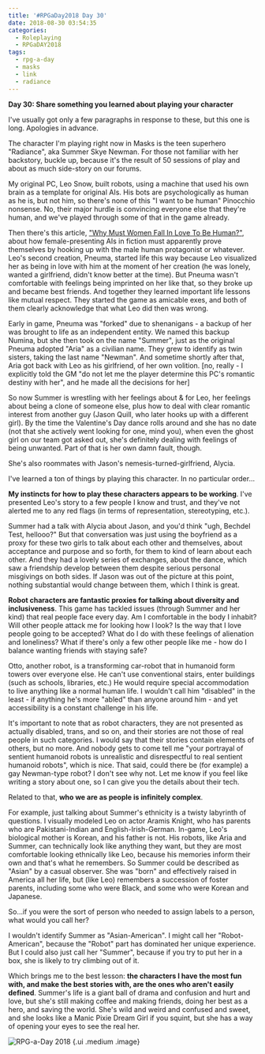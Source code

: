 ```yaml
---
title: '#RPGaDay2018 Day 30'
date: 2018-08-30 03:54:35
categories:
  - Roleplaying
  - RPGaDAY2018
tags:
  - rpg-a-day
  - masks
  - link
  - radiance
---
```


**Day 30: Share something you learned about playing your character**

I've usually got only a few paragraphs in response to these, but this one is long. Apologies in advance.

The character I'm playing right now in Masks is the teen superhero "Radiance", aka Summer Skye Newman. For those not familiar with her backstory, buckle up, because it's the result of 50 sessions of play and about as much side-story on our forums.

<!-- more -->

My original PC, Leo Snow, built robots, using a machine that used his own brain as a template for original AIs. His bots are psychologically as human as he is, but not him, so there's none of this "I want to be human" Pinocchio nonsense. No, their major hurdle is convincing everyone else that they're human, and we've played through some of that in the game already.

Then there's this article, ["Why Must Women Fall In Love To Be Human?"](https://www.themarysue.com/women-ai-stories-love-humanity/), about how female-presenting AIs in fiction must apparently prove themselves by hooking up with the male human protagonist or whatever. Leo's second creation, Pneuma, started life this way because Leo visualized her as being in love with him at the moment of her creation (he was lonely, wanted a girlfriend, didn't know better at the time). But Pneuma wasn't comfortable with feelings being imprinted on her like that, so they broke up and became best friends. And together they learned important life lessons like mutual respect. They started the game as amicable exes, and both of them clearly acknowledge that what Leo did then was wrong.

Early in game, Pneuma was "forked" due to shenanigans - a backup of her was brought to life as an independent entity. We named this backup Numina, but she then took on the name "Summer", just as the original Pneuma adopted "Aria" as a civilian name. They grew to identify as twin sisters, taking the last name "Newman". And sometime shortly after that, Aria got back with Leo as his girlfriend, of her own volition. [no, really - I explicitly told the GM "do not let me the player determine this PC's romantic destiny with her", and he made all the decisions for her]

So now Summer is wrestling with her feelings about & for Leo, her feelings about being a clone of someone else, plus how to deal with clear romantic interest from another guy (Jason Quill, who later hooks up with a different girl). By the time the Valentine's Day dance rolls around and she has no date (not that she actively went looking for one, mind you), when even the ghost girl on our team got asked out, she's definitely dealing with feelings of being unwanted. Part of that is her own damn fault, though.

She's also roommates with Jason's nemesis-turned-girlfriend, Alycia.

I've learned a ton of things by playing this character. In no particular order...

**My instincts for how to play these characters appears to be working**. I've presented Leo's story to a few people I know and trust, and they've not alerted me to any red flags (in terms of representation, stereotyping, etc.).

Summer had a talk with Alycia about Jason, and you'd think "ugh, Bechdel Test, hellooo?" But that conversation was just using the boyfriend as a proxy for these two girls to talk about each other and themselves, about acceptance and purpose and so forth, for them to kind of learn about each other. And they had a lovely series of exchanges, about the dance, which saw a friendship develop between them despite serious personal misgivings on both sides. If Jason was out of the picture at this point, nothing substantial would change between them, which I think is great.

**Robot characters are fantastic proxies for talking about diversity and inclusiveness**. This game has tackled issues (through Summer and her kind) that real people face every day. Am I comfortable in the body I inhabit? Will other people attack me for looking how I look? Is the way that I love people going to be accepted? What do I do with these feelings of alienation and loneliness? What if there's only a few other people like me - how do I balance wanting friends with staying safe?

Otto, another robot, is a transforming car-robot that in humanoid form towers over everyone else. He can't use conventional stairs, enter buildings (such as schools, libraries, etc.) He would require special accommodation to live anything like a normal human life. I wouldn't call him "disabled" in the least - if anything he's more "abled" than anyone around him - and yet accessibility is a constant challenge in his life.

It's important to note that as robot characters, they are not presented as actually disabled, trans, and so on, and their stories are not those of real people in such categories. I would say that their stories contain elements of others, but no more. And nobody gets to come tell me "your portrayal of sentient humanoid robots is unrealistic and disrespectful to real sentient humanoid robots", which is nice. That said, could there be (for example) a gay Newman-type robot? I don't see why not. Let me know if you feel like writing a story about one, so I can give you the details about their tech.

Related to that, **who we are as people is infinitely complex**.

For example, just talking about Summer's ethnicity is a twisty labyrinth of questions. I visually modeled Leo on actor Aramis Knight, who has parents who are Pakistani-Indian and English-Irish-German. In-game, Leo's biological mother is Korean, and his father is not. His robots, like Aria and Summer, can technically look like anything they want, but they are most comfortable looking ethnically like Leo, because his memories inform their own and that's what he remembers. So Summer could be described as "Asian" by a casual observer. She was "born" and effectively raised in America all her life, but (like Leo) remembers a succession of foster parents, including some who were Black, and some who were Korean and Japanese.

So...if you were the sort of person who needed to assign labels to a person, what would you call her?

I wouldn't identify Summer as "Asian-American". I might call her "Robot-American", because the "Robot" part has dominated her unique experience. But I could also just call her "Summer", because if you try to put her in a box, she is likely to try climbing out of it.

Which brings me to the best lesson: **the characters I have the most fun with, and make the best stories with, are the ones who aren't easily defined**. Summer's life is a giant ball of drama and confusion and hurt and love, but she's still making coffee and making friends, doing her best as a hero, and saving the world. She's wild and weird and confused and sweet, and she looks like a Manic Pixie Dream Girl if you squint, but she has a way of opening your eyes to see the real her.

![RPG-a-Day 2018](/assets/rpg/RPG-a-Day%202018.jpg) {.ui .medium .image}